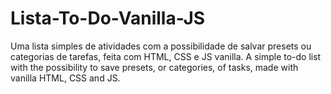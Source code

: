 # Lista-To-Do-Vanilla-JS
Uma lista simples de atividades com a possibilidade de salvar presets ou categorias de tarefas, feita com HTML, CSS e JS vanilla.
A simple to-do list with the possibility to save presets, or categories, of tasks, made with vanilla HTML, CSS and JS.
